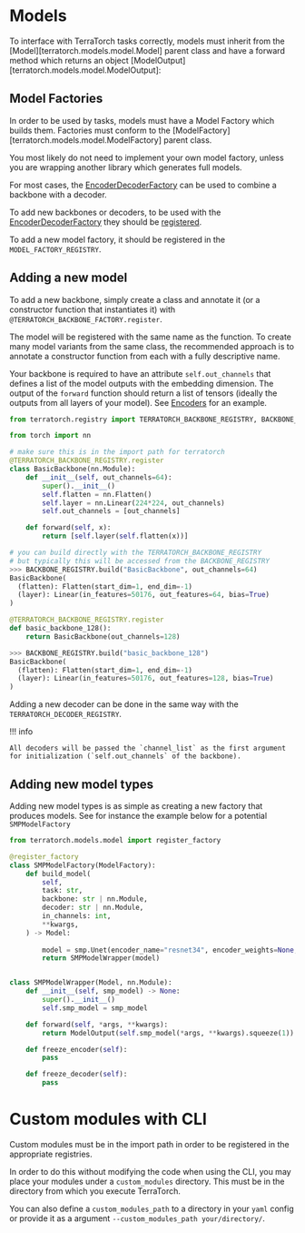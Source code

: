 # Models

To interface with TerraTorch tasks correctly, models must inherit from the [Model][terratorch.models.model.Model] parent class
and have a forward method which returns an object [ModelOutput][terratorch.models.model.ModelOutput]:

## Model Factories

In order to be used by tasks, models must have a Model Factory which builds them.
Factories must conform to the [ModelFactory][terratorch.models.model.ModelFactory] parent class. 

You most likely do not need to implement your own model factory, unless you are wrapping another library which generates full models.

For most cases, the [EncoderDecoderFactory](encoder_decoder_factory.md) can be used to combine a backbone with a decoder.

To add new backbones or decoders, to be used with the [EncoderDecoderFactory](encoder_decoder_factory.md) they should be [registered](registry.md). 

To add a new model factory, it should be registered in the `MODEL_FACTORY_REGISTRY`.

## Adding a new model
To add a new backbone, simply create a class and annotate it (or a constructor function that instantiates it) with `@TERRATORCH_BACKBONE_FACTORY.register`. 

The model will be registered with the same name as the function. To create many model variants from the same class, the recommended approach is to annotate a constructor function from each with a fully descriptive name.

Your backbone is required to have an attribute `self.out_channels` that defines a list of the model outputs with the embedding dimension.
The output of the `forward` function should return a list of tensors (ideally the outputs from all layers of your model). See [Encoders]([encoder_decoder_factory.md](encoder_decoder_factory.md)#Encoders) for an example.

```python
from terratorch.registry import TERRATORCH_BACKBONE_REGISTRY, BACKBONE_REGISTRY

from torch import nn

# make sure this is in the import path for terratorch
@TERRATORCH_BACKBONE_REGISTRY.register
class BasicBackbone(nn.Module):
    def __init__(self, out_channels=64):
        super().__init__()
        self.flatten = nn.Flatten()
        self.layer = nn.Linear(224*224, out_channels)
        self.out_channels = [out_channels]

    def forward(self, x):
        return [self.layer(self.flatten(x))]

# you can build directly with the TERRATORCH_BACKBONE_REGISTRY
# but typically this will be accessed from the BACKBONE_REGISTRY
>>> BACKBONE_REGISTRY.build("BasicBackbone", out_channels=64)
BasicBackbone(
  (flatten): Flatten(start_dim=1, end_dim=-1)
  (layer): Linear(in_features=50176, out_features=64, bias=True)
)

@TERRATORCH_BACKBONE_REGISTRY.register
def basic_backbone_128():
    return BasicBackbone(out_channels=128)

>>> BACKBONE_REGISTRY.build("basic_backbone_128")
BasicBackbone(
  (flatten): Flatten(start_dim=1, end_dim=-1)
  (layer): Linear(in_features=50176, out_features=128, bias=True)
)
```

Adding a new decoder can be done in the same way with the `TERRATORCH_DECODER_REGISTRY`.

!!! info

    All decoders will be passed the `channel_list` as the first argument for initialization (`self.out_channels` of the backbone).

## Adding new model types

Adding new model types is as simple as creating a new factory that produces models. See for instance the example below for a potential `SMPModelFactory`

```python
from terratorch.models.model import register_factory

@register_factory
class SMPModelFactory(ModelFactory):
    def build_model(
        self,
        task: str,
        backbone: str | nn.Module,
        decoder: str | nn.Module,
        in_channels: int,
        **kwargs,
    ) -> Model:
       
        model = smp.Unet(encoder_name="resnet34", encoder_weights=None, in_channels=in_channels, classes=1)
        return SMPModelWrapper(model)


class SMPModelWrapper(Model, nn.Module):
    def __init__(self, smp_model) -> None:
        super().__init__()
        self.smp_model = smp_model

    def forward(self, *args, **kwargs):
        return ModelOutput(self.smp_model(*args, **kwargs).squeeze(1))

    def freeze_encoder(self):
        pass

    def freeze_decoder(self):
        pass
```

# Custom modules with CLI

Custom modules must be in the import path in order to be registered in the appropriate registries. 

In order to do this without modifying the code when using the CLI, you may place your modules under a `custom_modules` directory. This must be in the directory from which you execute TerraTorch.

You can also define a `custom_modules_path` to a directory in your `yaml` config or provide it as a argument `--custom_modules_path your/directory/`.
